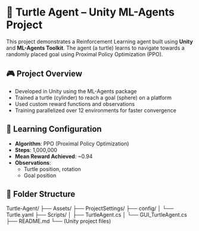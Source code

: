 # 🐢 Turtle Agent – Unity ML-Agents Project

This project demonstrates a Reinforcement Learning agent built using **Unity** and **ML-Agents Toolkit**. The agent (a turtle) learns to navigate towards a randomly placed goal using Proximal Policy Optimization (PPO).

## 🎮 Project Overview

- Developed in Unity using the ML-Agents package
- Trained a turtle (cylinder) to reach a goal (sphere) on a platform
- Used custom reward functions and observations
- Training parallelized over 12 environments for faster convergence

## 🧠 Learning Configuration

- **Algorithm**: PPO (Proximal Policy Optimization)
- **Steps**: 1,000,000
- **Mean Reward Achieved**: ~0.94
- **Observations**:
  - Turtle position, rotation
  - Goal position

## 📁 Folder Structure
Turtle-Agent/
├── Assets/
├── ProjectSettings/
├── config/
│ └── Turtle.yaml
├── Scripts/
│ ├── TurtleAgent.cs
│ └── GUI_TurtleAgent.cs
├── README.md
└── (Unity project files)

